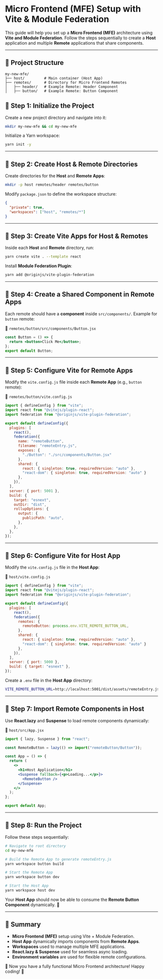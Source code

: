 # Micro Frontend (MFE) Setup with Vite & Module Federation

This guide will help you set up a **Micro Frontend (MFE)** architecture using **Vite and Module Federation**. Follow the steps sequentially to create a **Host** application and multiple **Remote** applications that share components.

---

## 🚀 Project Structure
```
my-new-mfe/
├── host/         # Main container (Host App)
├── remotes/      # Directory for Micro Frontend Remotes
│   ├── header/   # Example Remote: Header Component
│   ├── button/   # Example Remote: Button Component
```

## 📌 Step 1: Initialize the Project
Create a new project directory and navigate into it:
```sh
mkdir my-new-mfe && cd my-new-mfe
```

Initialize a Yarn workspace:
```sh
yarn init -y
```

---

## 📌 Step 2: Create Host & Remote Directories
Create directories for the **Host** and **Remote Apps**:
```sh
mkdir -p host remotes/header remotes/button
```

Modify `package.json` to define the workspace structure:
```json
{
  "private": true,
  "workspaces": ["host", "remotes/*"]
}
```

---

## 📌 Step 3: Create Vite Apps for Host & Remotes
Inside each **Host** and **Remote** directory, run:
```sh
yarn create vite . --template react
```

Install **Module Federation Plugin**:
```sh
yarn add @originjs/vite-plugin-federation
```

---

## 📌 Step 4: Create a Shared Component in Remote Apps
Each remote should have a **component** inside `src/components/`. Example for `button` remote:

📁 `remotes/button/src/components/Button.jsx`
```jsx
const Button = () => {
  return <button>Click Me</button>;
};
export default Button;
```

---

## 📌 Step 5: Configure Vite for Remote Apps
Modify the `vite.config.js` file inside each **Remote App** (e.g., `button` remote):

📄 `remotes/button/vite.config.js`
```js
import { defineConfig } from "vite";
import react from "@vitejs/plugin-react";
import federation from "@originjs/vite-plugin-federation";

export default defineConfig({
  plugins: [
    react(),
    federation({
      name: "remoteButton",
      filename: "remoteEntry.js",
      exposes: {
        "./Button": "./src/components/Button.jsx"
      },
      shared: {
        react: { singleton: true, requiredVersion: "auto" },
        "react-dom": { singleton: true, requiredVersion: "auto" }
      },
    }),
  ],
  server: { port: 5001 },
  build: {
    target: "esnext",
    outDir: "dist",
    rollupOptions: {
      output: {
        publicPath: "auto",
      },
    },
  },
});
```

---

## 📌 Step 6: Configure Vite for Host App
Modify the `vite.config.js` file in the **Host App**:

📄 `host/vite.config.js`
```js
import { defineConfig } from "vite";
import react from "@vitejs/plugin-react";
import federation from "@originjs/vite-plugin-federation";

export default defineConfig({
  plugins: [
    react(),
    federation({
      remotes: {
        remoteButton: process.env.VITE_REMOTE_BUTTON_URL,
      },
      shared: {
        react: { singleton: true, requiredVersion: "auto" },
        "react-dom": { singleton: true, requiredVersion: "auto" }
      },
    }),
  ],
  server: { port: 5000 },
  build: { target: "esnext" },
});
```

Create a `.env` file in the **Host App** directory:
```sh
VITE_REMOTE_BUTTON_URL=http://localhost:5001/dist/assets/remoteEntry.js
```

---

## 📌 Step 7: Import Remote Components in Host
Use **React.lazy** and **Suspense** to load remote components dynamically:

📄 `host/src/App.jsx`
```jsx
import { lazy, Suspense } from "react";

const RemoteButton = lazy(() => import("remoteButton/Button"));

const App = () => {
  return (
    <>
      <h1>Host Application</h1>
      <Suspense fallback={<p>Loading...</p>}>
        <RemoteButton />
      </Suspense>
    </>
  );
};

export default App;
```

---

## 📌 Step 8: Run the Project
Follow these steps sequentially:

```sh
# Navigate to root directory
cd my-new-mfe

# Build the Remote App to generate remoteEntry.js
yarn workspace button build

# Start the Remote App
yarn workspace button dev

# Start the Host App
yarn workspace host dev
```

Your **Host App** should now be able to consume the **Remote Button Component** dynamically. 🎉

---

## 🎯 Summary
- **Micro Frontend (MFE)** setup using Vite + Module Federation.
- **Host App** dynamically imports components from **Remote Apps**.
- **Workspaces** used to manage multiple MFE applications.
- **React.lazy & Suspense** used for seamless async loading.
- **Environment variables** are used for flexible remote configurations.

🚀 Now you have a fully functional Micro Frontend architecture! Happy coding! 🎉

